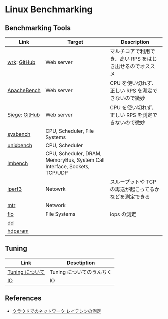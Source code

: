 # Linux Benchmarking

## Benchmarking Tools

| Link                                                         | Target                                                                   | Description                                               |
| ------------------------------------------------------------ | ------------------------------------------------------------------------ | --------------------------------------------------------- |
| [wrk](wrk.md): [GitHub](https://github.com/wg/wrk)           | Web server                                                               | マルチコアで利用でき、高い RPS をはじき出せるのでオススメ |
| [ApacheBench](apachebench.md)                                | Web server                                                               | CPU を使い切れず、正しい RPS を測定できないので微妙       |
| [Siege](siege.md): [GitHub](https://github.com/JoeDog/siege) | Web server                                                               | CPU を使い切れず、正しい RPS を測定できないので微妙       |
| [sysbench](sysbench.md)                                      | CPU, Scheduler, File Systems                                             |                                                           |
| [unixbench](unixbench.md)                                    | CPU, Scheduler                                                           |                                                           |
| [lmbench](lmbench.md)                                        | CPU, Scheduler, DRAM, MemoryBus, System Call Interface, Sockets, TCP/UDP |
| [iperf3](iperf3.md)                                          | Netowrk                                                                  | スループットや TCP の再送が起こってるかなどを測定できる   |
| [mtr](mtr.md)                                                | Network                                                                  |                                                           |
| [fio](fio.md)                                                | File Systems                                                             | iops の測定                                               |
| [dd]()                                                       |                                                                          |                                                           |
| [hdparam]()                                                  |                                                                          |                                                           |

## Tuning

| Link                                | Desctiption               |
| ----------------------------------- | ------------------------- |
| [Tuning について](tuning/README.md) | Tuning についてのうんちく |
| [IO](tuning/io.md)                  | IO                        |

## References

- [クラウドでのネットワーク レイテンシの測定](https://cloudblog.withgoogle.com/ja/products/networking/using-netperf-and-ping-to-measure-network-latency/amp/)
